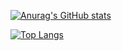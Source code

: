 [![Anurag's GitHub stats](https://github-readme-stats.vercel.app/api?username=xChonkster&theme=dracula)](https://github.com/anuraghazra/github-readme-stats)

[![Top Langs](https://github-readme-stats.vercel.app/api/top-langs/?username=xChonkster&theme=dracula)](https://github.com/anuraghazra/github-readme-stats)
